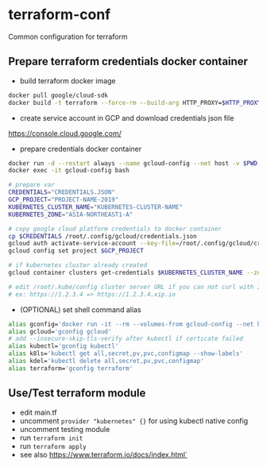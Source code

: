 # terraform-conf

Common configuration for terraform

## Prepare terraform credentials docker container

* build terraform docker image

```sh
docker pull google/cloud-sdk
docker build -t terraform --force-rm --build-arg HTTP_PROXY=$HTTP_PROXY --build-arg HTTPS_PROXY=$HTTPS_PROXY --build-arg NO_PROXY=$NO_PROXY ./credential/gcp
```

* create service account in GCP and download credentials json file

https://console.cloud.google.com/


* prepare credentials docker container

```sh
docker run -d --restart always --name gcloud-config --net host -v $PWD:$PWD -w $PWD terraform
docker exec -it gcloud-config bash
```

```sh
# prepare var
CREDENTIALS="CREDENTIALS.JSON"
GCP_PROJECT="PROJECT-NAME-2019"
KUBERNETES_CLUSTER_NAME="KUBERNETES-CLUSTER-NAME"
KUBERNETES_ZONE="ASIA-NORTHEAST1-A"

# copy google cloud platform credentials to docker container
cp $CREDENTIALS /root/.config/gcloud/credentials.json
gcloud auth activate-service-account --key-file=/root/.config/gcloud/credentials.json
gcloud config set project $GCP_PROJECT

# if kubernetes cluster already created
gcloud container clusters get-credentials $KUBERNETES_CLUSTER_NAME --zone $KUBERNETES_ZONE

# edit /root/.kube/config cluster server URL if you can not curl with IP (behind proxy, etc...)
# ex: https://1.2.3.4 => https://1.2.3.4.xip.io
```

* (OPTIONAL) set shell command alias

```sh
alias gconfig='docker run -it --rm --volumes-from gcloud-config --net host -v /etc/ssl/certs:/etc/ssl/certs:ro -v /etc/pki:/etc/pki:ro -v $PWD:$PWD -w $PWD terraform'
alias gcloud='gconfig gcloud'
# add --insecure-skip-tls-verify after kubectl if certicate failed
alias kubectl='gconfig kubectl'
alias k8ls='kubectl get all,secret,pv,pvc,configmap --show-labels'
alias kdel='kubectl delete all,secret,pv,pvc,configmap'
alias terraform='gconfig terraform'
```

## Use/Test terraform module

* edit main.tf
* uncomment `provider "kubernetes" {}` for using kubectl native config
* uncomment testing module
* run `terraform init`
* run `terraform apply`
* see also https://www.terraform.io/docs/index.html`
